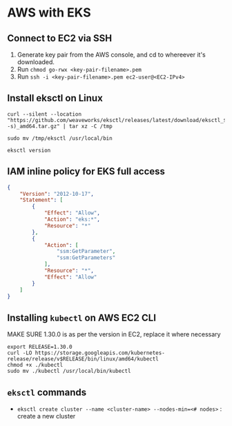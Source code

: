 # AWS with EKS

## Connect to EC2 via SSH

1. Generate key pair from the AWS console, and cd to whereever it's downloaded.
2. Run `chmod go-rwx <key-pair-filename>.pem`
3. Run `ssh -i <key-pair-filename>.pem ec2-user@<EC2-IPv4>`

## Install eksctl on Linux

```
curl --silent --location "https://github.com/weaveworks/eksctl/releases/latest/download/eksctl_$(uname -s)_amd64.tar.gz" | tar xz -C /tmp
```
```
sudo mv /tmp/eksctl /usr/local/bin
```
```
eksctl version
```

## IAM inline policy for EKS full access

```json
{
	"Version": "2012-10-17",
	"Statement": [
		{
			"Effect": "Allow",
			"Action": "eks:*",
			"Resource": "*"
		},
		{
			"Action": [
				"ssm:GetParameter",
				"ssm:GetParameters"
			],
			"Resource": "*",
			"Effect": "Allow"
		}
	]
}
```

## Installing `kubectl` on AWS EC2 CLI

MAKE SURE 1.30.0 is as per the version in EC2, replace it where necessary

```
export RELEASE=1.30.0
curl -LO https://storage.googleapis.com/kubernetes-release/release/v$RELEASE/bin/linux/amd64/kubectl
chmod +x ./kubectl
sudo mv ./kubectl /usr/local/bin/kubectl
```

## `eksctl` commands

- `eksctl create cluster --name <cluster-name> --nodes-min=<# nodes>` : create a new cluster
